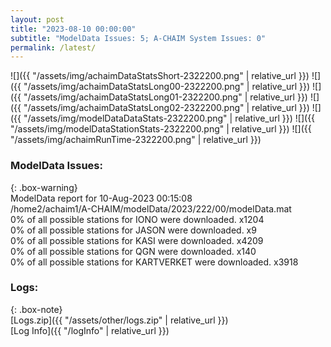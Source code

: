 ```yaml
---
layout: post
title: "2023-08-10 00:00:00"
subtitle: "ModelData Issues: 5; A-CHAIM System Issues: 0"
permalink: /latest/
---
```


![]({{ "/assets/img/achaimDataStatsShort-2322200.png" | relative_url }})
![]({{ "/assets/img/achaimDataStatsLong00-2322200.png" | relative_url }})
![]({{ "/assets/img/achaimDataStatsLong01-2322200.png" | relative_url }})
![]({{ "/assets/img/achaimDataStatsLong02-2322200.png" | relative_url }})
![]({{ "/assets/img/modelDataDataStats-2322200.png" | relative_url }})
![]({{ "/assets/img/modelDataStationStats-2322200.png" | relative_url }})
![]({{ "/assets/img/achaimRunTime-2322200.png" | relative_url }})


### ModelData Issues:  
  
{: .box-warning}  
 ModelData report for 10-Aug-2023 00:15:08   
 /home2/achaim1/A-CHAIM/modelData/2023/222/00/modelData.mat   
 0% of all possible stations for IONO were downloaded. x1204   
 0% of all possible stations for JASON were downloaded. x9   
 0% of all possible stations for KASI were downloaded. x4209   
 0% of all possible stations for QGN were downloaded. x140   
 0% of all possible stations for KARTVERKET were downloaded. x3918   
  


### Logs:  
  
{: .box-note}  
[Logs.zip]({{ "/assets/other/logs.zip" | relative_url }})  
[Log Info]({{ "/logInfo" | relative_url }})  

